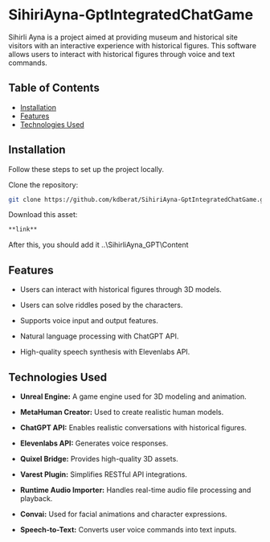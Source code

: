 # SihiriAyna-GptIntegratedChatGame

Sihirli Ayna is a project aimed at providing museum and historical site visitors with an interactive experience with historical figures. This software allows users to interact with historical figures through voice and text commands.

## Table of Contents

- [Installation](#installation)
- [Features](#features)
- [Technologies Used](#technologies-used)

## Installation

Follow these steps to set up the project locally.

Clone the repository:
   ```bash
   git clone https://github.com/kdberat/SihiriAyna-GptIntegratedChatGame.git
   ```

Download this asset:
   ```bash
   **link**
   ```
After this, you should add it ..\SihirliAyna_GPT\Content

## Features

- Users can interact with historical figures through 3D models.

- Users can solve riddles posed by the characters.

- Supports voice input and output features.

- Natural language processing with ChatGPT API.

- High-quality speech synthesis with Elevenlabs API.

## Technologies Used

- **Unreal Engine:** A game engine used for 3D modeling and animation.

- **MetaHuman Creator:** Used to create realistic human models.

- **ChatGPT API:** Enables realistic conversations with historical figures.

- **Elevenlabs API:** Generates voice responses.

- **Quixel Bridge:** Provides high-quality 3D assets.

- **Varest Plugin:** Simplifies RESTful API integrations.

- **Runtime Audio Importer:** Handles real-time audio file processing and playback.

- **Convai:** Used for facial animations and character expressions.

- **Speech-to-Text:** Converts user voice commands into text inputs.


